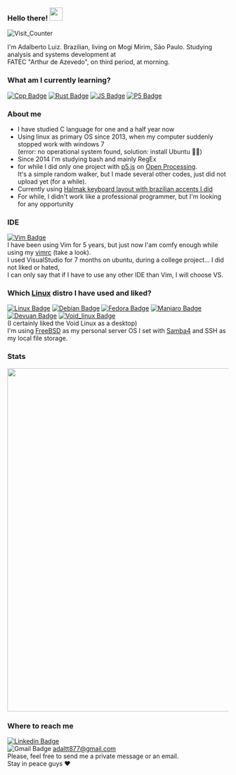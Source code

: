 ### Hello there! <img src=https://github.com/TheDudeThatCode/TheDudeThatCode/blob/master/Assets/Earth.gif width="30">  
![Visit_Counter](https://komarev.com/ghpvc/?username=adalluiz&color=a8009d)  

I'm Adalberto Luiz. Brazilian, living on Mogi Mirim, São Paulo. Studying analysis and systems development at  
FATEC "Arthur de Azevedo", on third period, at morning.  

### What am I currently learning?  
[![Cpp Badge](https://img.shields.io/badge/C%2B%2B-00599C?style=for-the-badge&logo=c%2B%2B&logoColor=white)](https://www.geeksforgeeks.org/history-of-c/) [![Rust Badge](https://img.shields.io/badge/Rust-black?style=for-the-badge&logo=rust&logoColor=E57324)](https://rust-lang.org) [![JS Badge](https://img.shields.io/badge/JavaScript-F7DF1E?style=for-the-badge&logo=javascript&logoColor=black)](https://javascript.com)  [![P5 Badge](https://img.shields.io/badge/p5.JavaScript-ce07b9?style=for-the-badge&logo=p5.js&logoColor=black)](https://p5js.org)  


### About me  
* I have studied C language for one and a half year now  
* Using linux as primary OS since 2013, when my computer suddenly stopped work with windows 7  
  (error: no operational system found, solution: install Ubuntu 🤷‍♂️)  
* Since 2014 I'm studying bash and mainly RegEx  
* for while I did only one project with [p5.js](https://p5js.org) on [Open Processing](https://openprocessing.org/sketch/1232029).  
  It's a simple random walker, but I made several other codes, just did not upload yet (for a while).  
* Currently using [Halmak keyboard layout with brazilian accents I did](https://github.com/adal877/xkb-layouts)  
* For while, I didn't work like a professional programmer, but I'm looking for any opportunity  


### IDE 
[![Vim Badge](https://img.shields.io/badge/VIM-%2311AB00.svg?&style=for-the-badge&logo=vim&logoColor=white)](https://vim.org)  
I have been using Vim for 5 years, but just now I'am comfy enough while using my [vimrc](https://github.com/adal877/Myvimrc.git) (take a look).  
I used VisualStudio for 7 months on ubuntu, during a college project... I did not liked or hated,  
I can only say that if I have to use any other IDE than Vim, I will choose VS.  


### Which [Linux](https://linux.org) distro I have used and liked?  
[![Linux Badge](https://img.shields.io/badge/Ubuntu-E95420?style=for-the-badge&logo=ubuntu&logoColor=white)](https://ubuntu.com) [![Debian Badge](https://img.shields.io/badge/Debian-A81D33?style=for-the-badge&logo=debian&logoColor=white)](https://debian.org) [![Fedora Badge](https://img.shields.io/badge/Fedora-294172?style=for-the-badge&logo=fedora&logoColor=white)](https://getfedora.org) [![Manjaro Badge](https://img.shields.io/badge/manjaro-35BF5C?style=for-the-badge&logo=manjaro&logoColor=white)](https://manjaro.org) [![Devuan Badge](https://img.shields.io/badge/Devuan-8d0808?style=for-the-badge&logo=devuan&logoColor=white)](https://devuan.org)  [![Void_linux Badge](https://img.shields.io/badge/Void_Linux-263238?style=for-the-badge&logo=linux&logoColor=478061)](https://voidlinux.org)  
(I certainly liked the Void Linux as a desktop)  
I'm using [FreeBSD](https://www.freebsd.org/) as my personal server OS I set with [Samba4](https://www.samba.org/) and SSH as my local file storage.  


### Stats  
<img src="https://github-readme-stats.vercel.app/api?username=adalluiz&show_icons=true&theme=nightowl&hide_title=true&border_color=ac00b9" width="780">  


### Where to reach me  
[![Linkedin Badge](https://img.shields.io/badge/-LinkedIn-blue?style=for-the-badge&logo=Linkedin&logoColor=white&link=https://linkedin.com/in/adalberto-junior-7050a1202)](https://linkedin.com/in/adalberto-junior-7050a1202)  
![Gmail Badge](https://img.shields.io/badge/-Gmail-fff?style=for-the-badge&logo=Gmail&logoColor=red) adaltt877@gmail.com  
Please, feel free to send me a private message or an email.  
Stay in peace guys ❤️
